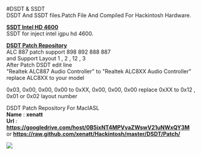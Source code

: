 #DSDT & SSDT     
DSDT And SSDT files.Patch File And Compiled For Hackintosh Hardware.   



**[SSDT Intel HD 4600](https://raw.github.com/xenatt/Hackintosh/master/DSDT/SSDT-IGPU-HD4600.aml)**    
SSDT for  inject intel igpu hd 4600.    
    

**[DSDT Patch Repository](/Patch/)**   
ALC 887 patch support 898 892 888 887    
and Support Layout 1 , 2 , 12 , 3    
After Patch DSDT edit line   
"Realtek ALC887 Audio Controller" to "Realtek ALC8XX Audio Controller" replace ALC8XX to your model

0x03, 0x00, 0x00, 0x00 to 0xXX, 0x00, 0x00, 0x00 replace 0xXX to 0x12 , 0x01 or 0x02 layout number


DSDT Patch Repository For MacIASL   
**Name** :   **xenatt**   
**Url**  :   **https://googledrive.com/host/0B5ixNT4MPVvaZWswV21uNWxQY3M**   
			 or **https://raw.github.com/xenatt/Hackintosh/master/DSDT/Patch/**


![](https://googledrive.com/host/0B5ixNT4MPVvaZWswV21uNWxQY3M/img.png)
